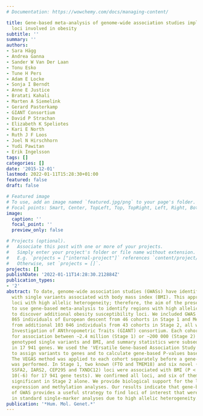 ```yaml
---
# Documentation: https://wowchemy.com/docs/managing-content/

title: Gene-based meta-analysis of genome-wide association studies implicates new
  loci involved in obesity
subtitle: ''
summary: ''
authors:
- Sara Hägg
- Andrea Ganna
- Sander W Van Der Laan
- Tonu Esko
- Tune H Pers
- Adam E Locke
- Sonja I Berndt
- Anne E Justice
- Bratati Kahali
- Marten A Siemelink
- Gerard Pasterkamp
- GIANT Consortium
- David P Strachan
- Elizabeth K Speliotes
- Kari E North
- Ruth J F Loos
- Joel N Hirschhorn
- Yudi Pawitan
- Erik Ingelsson
tags: []
categories: []
date: '2015-12-01'
lastmod: 2022-01-11T15:28:30+01:00
featured: false
draft: false

# Featured image
# To use, add an image named `featured.jpg/png` to your page's folder.
# Focal points: Smart, Center, TopLeft, Top, TopRight, Left, Right, BottomLeft, Bottom, BottomRight.
image:
  caption: ''
  focal_point: ''
  preview_only: false

# Projects (optional).
#   Associate this post with one or more of your projects.
#   Simply enter your project's folder or file name without extension.
#   E.g. `projects = ["internal-project"]` references `content/project/deep-learning/index.md`.
#   Otherwise, set `projects = []`.
projects: []
publishDate: '2022-01-11T14:28:30.212884Z'
publication_types:
- '2'
abstract: To date, genome-wide association studies (GWASs) have identified >100 loci
  with single variants associated with body mass index (BMI). This approach may miss
  loci with high allelic heterogeneity; therefore, the aim of the present study was
  to use gene-based meta-analysis to identify regions with high allelic heterogeneity
  to discover additional obesity susceptibility loci. We included GWAS data from 123
  865 individuals of European descent from 46 cohorts in Stage 1 and Metabochip data
  from additional 103 046 individuals from 43 cohorts in Stage 2, all within the Genetic
  Investigation of ANthropometric Traits (GIANT) consortium. Each cohort was tested
  for association between ∼2.4 million (Stage 1) or ∼200 000 (Stage 2) imputed or
  genotyped single variants and BMI, and summary statistics were subsequently meta-analyzed
  in 17 941 genes. We used the 'VErsatile Gene-based Association Study' (VEGAS) approach
  to assign variants to genes and to calculate gene-based P-values based on simulations.
  The VEGAS method was applied to each cohort separately before a gene-based meta-analysis
  was performed. In Stage 1, two known (FTO and TMEM18) and six novel (PEX2, MTFR2,
  SSFA2, IARS2, CEP295 and TXNDC12) loci were associated with BMI (P < 2.8 $times$
  10(-6) for 17 941 gene tests). We confirmed all loci, and six of them were gene-wide
  significant in Stage 2 alone. We provide biological support for the loci by pathway,
  expression and methylation analyses. Our results indicate that gene-based meta-analysis
  of GWAS provides a useful strategy to find loci of interest that were not identified
  in standard single-marker analyses due to high allelic heterogeneity.
publication: '*Hum. Mol. Genet.*'
---
```

